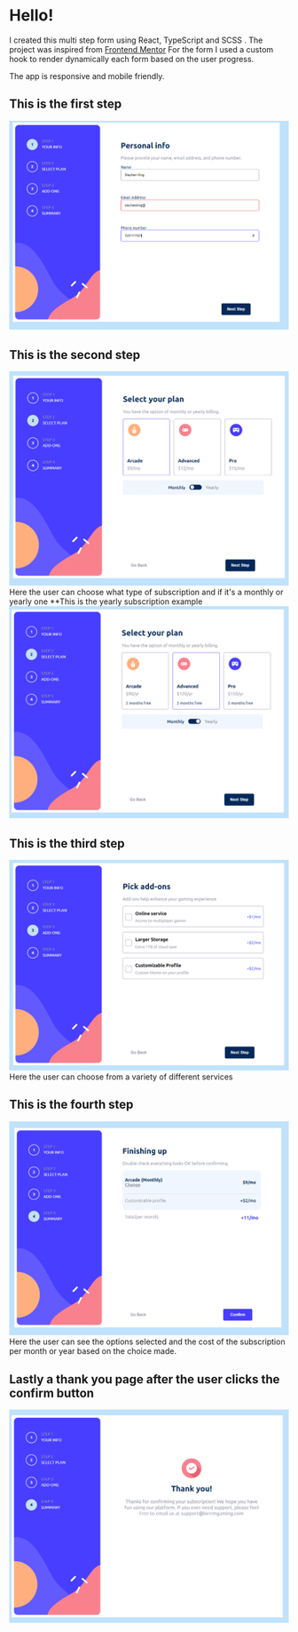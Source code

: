 # Hello!

I created this multi step form using React, TypeScript and SCSS .
The project was inspired from [Frontend Mentor](https://www.frontendmentor.io/challenges/multistep-form-YVAnSdqQBJ)
For the form I used a custom hook to render dynamically each form based on the user progress.

The app is responsive and mobile friendly.

## This is the first step

![First step ](./preview/firstStep.PNG)

## This is the second step

![Second step](./preview/secondStep.PNG)
Here the user can choose what type of subscription and if it's a monthly or yearly one
\*\*This is the yearly subscription example
![Second step yearly](./preview/secondStep-yearly.PNG)

## This is the third step

![Third step](./preview/thirdStep.PNG)
Here the user can choose from a variety of different services

## This is the fourth step

![Fourth step](./preview/fourthStep.PNG)
Here the user can see the options selected and the cost of the subscription per month or year based on the choice made.

## Lastly a thank you page after the user clicks the confirm button

![Last step](./preview/lastStep.PNG)
